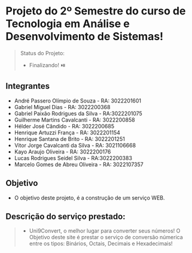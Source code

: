 # Projeto do 2º Semestre do curso de Tecnologia em Análise e Desenvolvimento de Sistemas!
> Status do Projeto:
> + Finalizando! ⏯️
## Integrantes
- André Passero Olímpio de Souza - RA: 3022201601
- Gabriel Miguel Dias - RA: 3022200368
- Gabriel Paixão Rodrigues da Silva - RA:3022201075
- Guilherme Martins Cavalcanti - RA: 3022200858
- Hélder José Cândido - RA: 3022200685
- Henrique Artuzzi França - RA: 3022201154
- Henrique Santana de Brito - RA: 3022201251
- Vitor Jorge Cavalcanti da Silva - RA: 3021106668
- Kayo Araujo Oliveira - RA: 3022200176
- Lucas Rodrigues Seidel Silva - RA:3022200383
- Marcelo Gomes de Abreu Oliveira - RA: 3022107357

## Objetivo
- O objetivo deste projeto, é a construção de um serviço WEB.

## Descrição do serviço prestado:

> + Uni9Convert, o melhor lugar para converter seus números!
> O Objetivo deste site é prestar o serviço de conversão númerica entre os tipos: Binários, Octais, Decimais e Hexadecimais!
